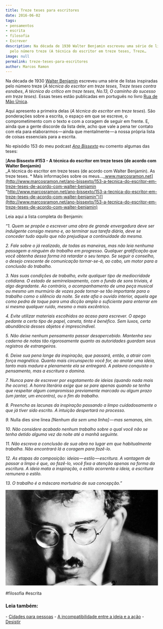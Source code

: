 ```yaml
---
title: Treze teses para escritores
date: 2016-06-02
tags:
- pensamentos
- escrita
- filosofia
- Escrever
description: Na década de 1930 Walter Benjamin escreveu uma série de listas inspiradas
  pelo número treze (A técnica do escritor em treze teses, Treze…
image: null
permalink: treze-teses-para-escritores
author: Marcos Ramon
---
```

Na década de 1930 [Walter Benjamin](https://pt.wikipedia.org/wiki/Walter_Benjamin) escreveu uma série de listas inspiradas pelo número treze (_A técnica do escritor em treze teses_, _Treze teses contra esnobes_, _A técnica do crítico em treze teses, No.13, O caminho do sucesso em treze teses)._ Essas teses estão publicadas em português no livro [Rua de Mão Única](http://www.amazon.com.br/gp/product/851135011X/ref=as_li_tl?ie=UTF8&camp=1789&creative=9325&creativeASIN=851135011X&linkCode=as2&tag=marcramo-20&linkId=3UFJ3XGKMIRDYNID).

Aqui apresento a primeira delas (_A técnica do escritor em treze teses_). São ponderações sobre a escrita, o espaço em que se escreve, o comprometimento com o texto e com a coragem de seguir em frente. E, ainda que a gente discorde da lista dele, acho que vale a pena ter contato com ela para elaborarmos — ainda que mentalmente — a nossa própria lista de coisas essenciais para a escrita.

No episódio 153 do meu podcast [_Ano Bissexto_](http://www.marcosramon.net/ano-bissexto/) eu comento algumas das teses:

[**Ano Bissexto #153 - A técnica do escritor em treze teses (de acordo com Walter Benjamin)**  
_A técnica do escritor em treze teses (de acordo com Walter Benjamin). As treze teses. * Mais informações sobre os meus…_www.marcosramon.net](http://www.marcosramon.net/ano-bissexto/153-a-tecnica-do-escritor-em-treze-teses-de-acordo-com-walter-benjamin "http://www.marcosramon.net/ano-bissexto/153-a-tecnica-do-escritor-em-treze-teses-de-acordo-com-walter-benjamin")[](http://www.marcosramon.net/ano-bissexto/153-a-tecnica-do-escritor-em-treze-teses-de-acordo-com-walter-benjamin)

Leia aqui a lista completa do Benjamin:

_“1. Quem se propõe a escrever uma obra de grande envergadura deve ser indulgente consigo mesmo e, ao terminar sua tarefa diária, deve se conceder tudo aquilo que não prejudique a continuidade da mesma._

_2. Fale sobre o já realizado, de todas as maneiras, mas não leia nenhuma passagem a ninguém do trabalho em progresso. Qualquer gratificação que você obtenha dessa forma irá retardar o seu tempo. Se seguir o conselho, o desejo crescente de comunicação tornar-se-á, ao cabo, um motor para a conclusão do trabalho._

_3. Nas suas condições de trabalho, evite qualquer tipo de mediocridade cotidiana. O estado de semirrelaxamento, com o fundo de sons triviais, é algo degradante. Ao contrário, o acompanhamento de uma peça musical ou mesmo um murmúrio de vozes pode tornar-se tão importante para o trabalho como o silêncio da noite. Se este afia o ouvido interior, aquela age como pedra de toque para uma dicção ampla o suficiente para enterrar em si mesma qualquer ruído, mesmo o mais excêntrico._

_4. Evite utilizar materiais escolhidos ao acaso para escrever. O apego pedante a certo tipo de papel, caneta, tinta é benéfico. Sem luxos, certa abundância desses objetos é imprescindível._

_5. Não deixe nenhum pensamento passar desapercebido. Mantenha seu caderno de notas tão rigorosamente quanto as autoridades guardam seus registros de estrangeiros._

_6. Deixe sua pena longe da inspiração, que passará, então, a atrair com força magnética. Quanto mais circunspecto você for, ao anotar uma ideia, tanto mais madura e plenamente ela se entregará. A palavra conquista o pensamento, mas a escritura o domina._

_7. Nunca pare de escrever por esgotamento de ideias (quando nada mais lhe ocorre). A honra literária exige que se pare apenas quando se tenha que respeitar algum compromisso previamente marcado ou algum prazo (um jantar, um encontro), ou o fim do trabalho._

_8. Preencha as lacunas da inspiração passando a limpo cuidadosamente o que já tiver sido escrito. A intuição despertará no processo._

_9._ Nulla dies sine linea _[Nenhum dia sem uma linha] — mas semanas, sim._

_10. Não considere acabado nenhum trabalho sobre o qual você não se tenha detido alguma vez da noite até a manhã seguinte._

_11. Não escreva a conclusão de sua obra no lugar em que habitualmente trabalha. Não encontrará lá a coragem para fazê-lo._

_12. As etapas da composição: ideias — estilo — escritura. A vantagem de passar a limpo é que, ao fazê-lo, você fixa a atenção apenas na forma da escritura. A ideia mata a inspiração, o estilo acorrenta a ideia, a escritura remunera o estilo._

_13. O trabalho é a máscara mortuária de sua concepção.”_

<img src="/assets/img/treze-teses-para-escritores-medium.jpeg">


#filosofia #escrita

<h3>Leia também:</h3>
- <a href="/cidades-para-pessoas">Cidades para pessoas</a>
- <a href="/a-incompatibilidade-entre-a-ideia-e-a-acao">A incompatibilidade entre a ideia e a ação</a>
- <a href="/desistir">Desistir</a>
